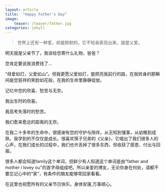 ```yaml
---
layout: article
title:  "Happy Father's Day"
image:
    teaser: /teaser/father.jpg
categories: jekyll
---
```


> 世界上还有一种爱，却是默默的，它不轻易表现出来，就是父爱。

明天就是父亲节了，我该给您寄什么礼物，爸爸？

您肯定要说我浪费钱了...

“母爱如灯，父爱如山”。但我更愿父爱如灯，能照亮我前行的路，在我转身的那瞬间是您慈祥的笑脸如花般，在我的生命里静静绽放。

记忆中您的欣喜、愁苦与无奈。

我出生时的欣喜。

我高考失落时的愁苦。

我们愈来愈远的距离的无奈。

在我二十多年的生命中，很感谢有您的守护与陪伴。从无知到懂事，从幼稚到成熟，我学到的不仅仅是成长。很喜欢筷子兄弟的《父亲》，它唱出了我们很多人的心声，在我们成长的过程中，我们也许丢掉了很多东西，但收获了感恩、付出与回报。

很多人都会知道family这个单词，但鲜少有人知道这个单词是由"father and mother i lovey ou"的首字母组成吧。所以亲爱的博友，无论你身在何处，请都不要忘记心中的“家”，有条件的朋友能够常回家看看。

在这里也祝愿所有的父亲节日快乐，身体安康,万事顺心。



